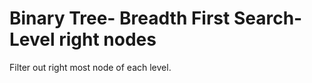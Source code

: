 <h1>Binary Tree- Breadth First Search- Level right nodes</h1>

Filter out right most node of each level.
